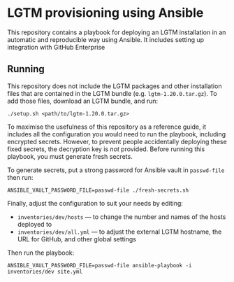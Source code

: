 # LGTM provisioning using Ansible

This repository contains a playbook for deploying an LGTM installation in an
automatic and reproducible way using Ansible. It includes setting up
integration with GitHub Enterprise

## Running

This repository does not include the LGTM packages and other installation
files that are contained in the LGTM bundle (e.g. `lgtm-1.20.0.tar.gz`).
To add those files, download an LGTM bundle, and run:

```
./setup.sh <path/to/lgtm-1.20.0.tar.gz>
```

To maximise the usefulness of this repository as a reference guide, it
includes all the configuration you would need to run the playbook, including
encrypted secrets. However, to prevent people accidentally deploying these
fixed secrets, the decryption key is *not* provided. Before running this
playbook, you must generate fresh secrets.

To generate secrets, put a strong password for Ansible vault in `passwd-file`
then run:

```
ANSIBLE_VAULT_PASSWORD_FILE=passwd-file ./fresh-secrets.sh
```

Finally, adjust the configuration to suit your needs by editing:

  - `inventories/dev/hosts` — to change the number and names of the hosts
    deployed to
  - `inventories/dev/all.yml` — to adjust the external LGTM hostname, the URL for GitHub, and other global settings

Then run the playbook:

```
ANSIBLE_VAULT_PASSWORD_FILE=passwd-file ansible-playbook -i inventories/dev site.yml
```
